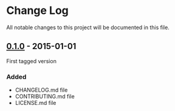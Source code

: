 # Change Log
All notable changes to this project will be documented in this file.


## [0.1.0]() - 2015-01-01

First tagged version

### Added
- CHANGELOG.md file
- CONTRIBUTING.md file
- LICENSE.md file